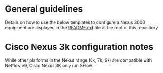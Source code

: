 # General guidelines
Details on how to use the below templates to configure a Nexus 3000 equipment are displayed in the [README.md](https://github.com/kentik/config-snippets/blob/master/README.md) file at the root of this repository

# Cisco Nexus 3k configuration notes
While other platforms in the Nexus range (6k, 7k, 9k) are compatible with Netflow v9, Cisco Nexus 3K only run SFlow
